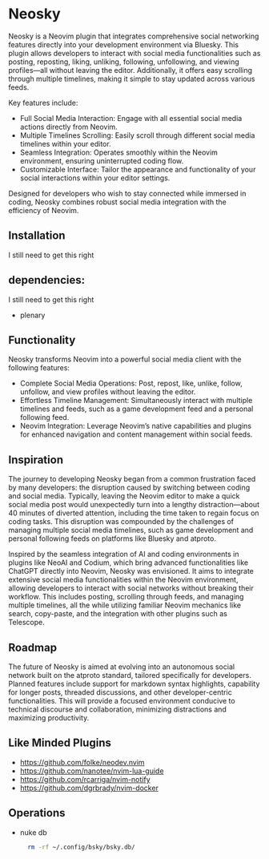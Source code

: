 # Neosky


Neosky is a Neovim plugin that integrates comprehensive social networking features directly into your development environment via Bluesky. This plugin allows developers to interact with social media functionalities such as posting, reposting, liking, unliking, following, unfollowing, and viewing profiles—all without leaving the editor. Additionally, it offers easy scrolling through multiple timelines, making it simple to stay updated across various feeds.

Key features include:

- Full Social Media Interaction: Engage with all essential social media actions directly from Neovim.
- Multiple Timelines Scrolling: Easily scroll through different social media timelines within your editor.
- Seamless Integration: Operates smoothly within the Neovim environment, ensuring uninterrupted coding flow.
- Customizable Interface: Tailor the appearance and functionality of your social interactions within your editor settings.

Designed for developers who wish to stay connected while immersed in coding, Neosky combines robust social media integration with the efficiency of Neovim.


## Installation

I still need to get this right

## dependencies:

I still need to get this right
  - plenary


## Functionality

Neosky transforms Neovim into a powerful social media client with the following features:

- Complete Social Media Operations: Post, repost, like, unlike, follow, unfollow, and view profiles without leaving the editor.
- Effortless Timeline Management: Simultaneously interact with multiple timelines and feeds, such as a game development feed and a personal following feed.
- Neovim Integration: Leverage Neovim’s native capabilities and plugins for enhanced navigation and content management within social feeds.


## Inspiration

The journey to developing Neosky began from a common frustration faced by many developers: the disruption caused by switching between coding and social media. Typically, leaving the Neovim editor to make a quick social media post would unexpectedly turn into a lengthy distraction—about 40 minutes of diverted attention, including the time taken to regain focus on coding tasks. This disruption was compounded by the challenges of managing multiple social media timelines, such as game development and personal following feeds on platforms like Bluesky and atproto.

Inspired by the seamless integration of AI and coding environments in plugins like NeoAI and Codium, which bring advanced functionalities like ChatGPT directly into Neovim, Neosky was envisioned. It aims to integrate extensive social media functionalities within the Neovim environment, allowing developers to interact with social networks without breaking their workflow. This includes posting, scrolling through feeds, and managing multiple timelines, all the while utilizing familiar Neovim mechanics like search, copy-paste, and the integration with other plugins such as Telescope.

## Roadmap

The future of Neosky is aimed at evolving into an autonomous social network built on the atproto standard, tailored specifically for developers. Planned features include support for markdown syntax highlights, capability for longer posts, threaded discussions, and other developer-centric functionalities. This will provide a focused environment conducive to technical discourse and collaboration, minimizing distractions and maximizing productivity.

## Like Minded Plugins

- https://github.com/folke/neodev.nvim
- https://github.com/nanotee/nvim-lua-guide
- https://github.com/rcarriga/nvim-notify
- https://github.com/dgrbrady/nvim-docker

## Operations

- nuke db
  ```bash
    rm -rf ~/.config/bsky/bsky.db/
  ```
